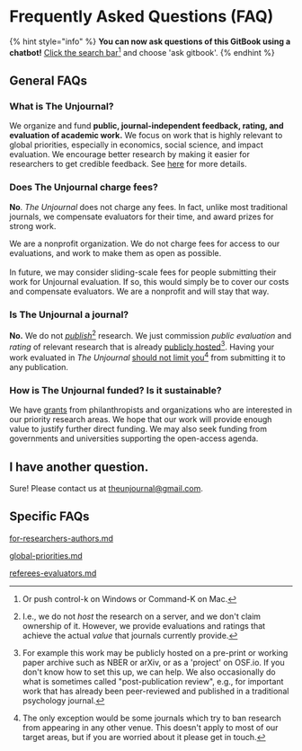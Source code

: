 # Frequently Asked Questions (FAQ)

{% hint style="info" %}
**You can now ask questions of this GitBook using a chatbot!** [Click the search bar](#user-content-fn-1)[^1] and choose 'ask gitbook'.
{% endhint %}

## General FAQs

### **What is The Unjournal?**

We organize and fund **public, journal-independent feedback, rating, and evaluation of academic work.** We focus on work that is highly relevant to global priorities, especially in economics, social science, and impact evaluation. We encourage better research by making it easier for researchers to get credible feedback. See [here](../readme-1/#in-a-nutshell) for more details.

### **Does The Unjournal charge fees?**

**No**. _The Unjournal_ does not charge any fees. In fact, unlike most traditional journals, we compensate evaluators for their time, and award prizes for strong work.

We are a nonprofit organization. We do not charge fees for access to our evaluations, and work to make them as open as possible.\
\
In future, we may consider sliding-scale fees for people submitting their work for Unjournal evaluation. If so, this would simply be to cover our costs and compensate evaluators. We are a nonprofit and will stay that way.

### **Is The Unjournal a journal?**

**No.** We do not [_publish_](#user-content-fn-2)[^2] research. We just commission _public evaluation_ and _rating_ of relevant research that is already [publicly hosted](#user-content-fn-3)[^3]. Having your work evaluated in _The Unjournal_ [should not limit you](#user-content-fn-4)[^4] from submitting it to any publication.

### How is The Unjournal funded? Is it sustainable?

We have [grants](https://globalimpact.gitbook.io/the-unjournal-project-and-communication-space/readme-1/latest-updates#update-on-recent-progress-6-may-2023) from philanthropists and organizations who are interested in our priority research areas. We hope that our work will provide enough value to justify further direct funding. We may also seek funding from governments and universities supporting the open-access agenda.&#x20;

## I have another question.

Sure! Please contact us at [theunjournal@gmail.com](mailto:theunjournal@gmail.com).

## Specific FAQs

[for-researchers-authors.md](for-researchers-authors.md "mention")

[global-priorities.md](global-priorities.md "mention")

[referees-evaluators.md](referees-evaluators.md "mention")



[^1]: Or push control-k on Windows or Command-K on Mac.

[^2]: I.e., we do not _host_ the research on a server, and we don't claim ownership of it. However, we provide evaluations and ratings that achieve the actual _value_ that journals currently provide.

[^3]: For example this work may be publicly hosted on a pre-print or working paper archive such as NBER or arXiv, or as a 'project' on OSF.io. If you don't know how to set this up, we can help. We also occasionally do what is sometimes called "post-publication review", e.g., for important work that has already been peer-reviewed and published in a traditional psychology journal.

[^4]: The only exception would be some journals which try to ban research from appearing in any other venue. This doesn't apply to most of our target areas, but if you are worried about it please get in touch.
